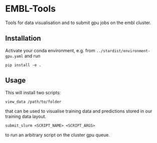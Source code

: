 # EMBL-Tools

Tools for data visualisation and to submit gpu jobs on the embl cluster.


## Installation

Activate your conda environment, e.g. from `../stardist/environment-gpu.yaml` and run
```
pip install -e .
```

## Usage

This will install two scripts:
```
view_data /path/to/folder
```
that can be used to visualise training data and predictions stored in our training data layout.

```
submit_slurm <SCRIPT_NAME> <SCRIPT_ARGS>
```
to run an arbitrary script on the cluster gpu queue.
